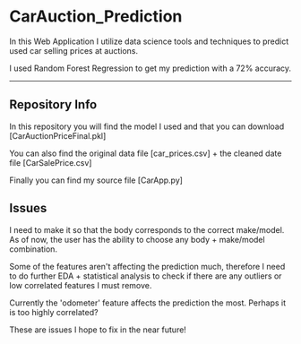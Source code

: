 # CarAuction_Prediction

In this Web Application I utilize data science tools and techniques to predict used car selling prices at auctions.
 
I used Random Forest Regression to get my prediction with a 72% accuracy. 

---------------------------------------------------------------------------------------------------------------------------------------------------------
## Repository Info

In this repository you will find the model I used and that you can download
[CarAuctionPriceFinal.pkl]

You can also find the original data file [car_prices.csv] + the cleaned date file [CarSalePrice.csv]

Finally you can find my source file [CarApp.py]

## Issues

I need to make it so that the body corresponds to the correct make/model. As of now, the
user has the ability to choose any body + make/model combination. 

Some of the features aren't affecting the prediction much, therefore I need to do further EDA + statistical analysis to check if there are any outliers
or low correlated features I must remove. 

Currently the 'odometer' feature affects the prediction the most. Perhaps it is too highly correlated? 


These are issues I hope to fix in the near future!


